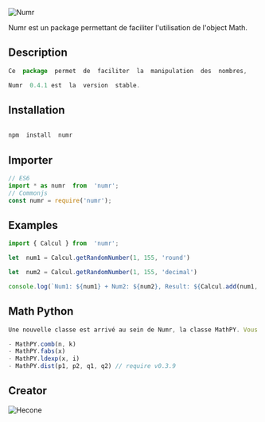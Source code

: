 ![Numr](https://cdn.discordapp.com/attachments/986655566178963557/1000781333284540490/numrjssansmaj.png)

Numr est un package permettant de faciliter l'utilisation de l'object Math.

## Description

```js
Ce  package  permet  de  faciliter  la  manipulation  des  nombres,

Numr  0.4.1 est  la  version  stable.
```

## Installation
  
```js

npm  install  numr

```

## Importer

```js
// ES6
import * as numr  from  'numr';
// Commonjs
const numr = require('numr');
```

## Examples

```js
import { Calcul } from  'numr';

let  num1 = Calcul.getRandomNumber(1, 155, 'round')

let  num2 = Calcul.getRandomNumber(1, 155, 'decimal')

console.log(`Num1: ${num1} + Num2: ${num2}, Result: ${Calcul.add(num1, num2)}`)
```

## Math Python

```js
Une nouvelle classe est arrivé au sein de Numr, la classe MathPY. Vous pourrez utiliser des méthodes Math seulement disponible en Python sur JavaScript. Il en existe seulement 4 pour le moment.

- MathPY.comb(n, k)
- MathPY.fabs(x)
- MathPY.ldexp(x, i)
- MathPY.dist(p1, p2, q1, q2) // require v0.3.9
```

## Creator

![Hecone](https://media.discordapp.net/attachments/747623504681238528/999718283831947365/unknown.png)